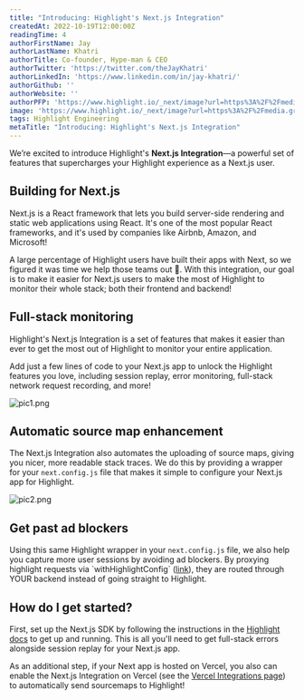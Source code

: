```yaml
---
title: "Introducing: Highlight's Next.js Integration"
createdAt: 2022-10-19T12:00:00Z
readingTime: 4
authorFirstName: Jay
authorLastName: Khatri
authorTitle: Co-founder, Hype-man & CEO 
authorTwitter: 'https://twitter.com/theJayKhatri'
authorLinkedIn: 'https://www.linkedin.com/in/jay-khatri/'
authorGithub: ''
authorWebsite: ''
authorPFP: 'https://www.highlight.io/_next/image?url=https%3A%2F%2Fmedia.graphassets.com%2F2wDcc2CoTckAIZVup0NT&w=3840&q=75'
image: 'https://www.highlight.io/_next/image?url=https%3A%2F%2Fmedia.graphassets.com%2F5QhKDf7tQxWmchZv2zDp&w=3840&q=75'
tags: Highlight Engineering
metaTitle: "Introducing: Highlight's Next.js Integration"
---
```


We’re excited to introduce Highlight's **Next.js Integration**—a powerful set of features that supercharges your Highlight experience as a Next.js user.

## Building for Next.js

Next.js is a React framework that lets you build server-side rendering and static web applications using React. It's one of the most popular React frameworks, and it's used by companies like Airbnb, Amazon, and Microsoft!

A large percentage of Highlight users have built their apps with Next, so we figured it was time we help those teams out 🙂. With this integration, our goal is to make it easier for Next.js users to make the most of Highlight to monitor their whole stack; both their frontend and backend!

## Full-stack monitoring

Highlight's Next.js Integration is a set of features that makes it easier than ever to get the most out of Highlight to monitor your entire application.

Add just a few lines of code to your Next.js app to unlock the Highlight features you love, including session replay, error monitoring, full-stack network request recording, and more!

![pic1.png](https://media.graphassets.com/tKgsru0Ty5bIvTXu89QA "pic1.png")

## Automatic source map enhancement

The Next.js Integration also automates the uploading of source maps, giving you nicer, more readable stack traces. We do this by providing a wrapper for your `next.config.js` file that makes it simple to configure your Next.js app for Highlight.

![pic2.png](https://media.graphassets.com/3BclMqmGRmj4zIDx907Q "pic2.png")

## Get past a**d blockers**

Using this same Highlight wrapper in your `next.config.js` file, we also help you capture more user sessions by avoiding ad blockers. By proxying highlight requests via \`withHighlightConfig\` ([link](https://docs.highlight.run/withhighlightconfig "https://docs.highlight.run/withhighlightconfig")), they are routed through YOUR backend instead of going straight to Highlight.

## How do I get started?

First, set up the Next.js SDK by following the instructions in the [Highlight docs](https://docs.highlight.run/nextjs-sdk "https://docs.highlight.run/nextjs-sdk") to get up and running. This is all you'll need to get full-stack errors alongside session replay for your Next.js app.

As an additional step, if your Next app is hosted on Vercel, you also can enable the Next.js Integration on Vercel (see the [Vercel Integrations page](https://vercel.com/integrations/highlight "https://vercel.com/integrations/highlight")) to automatically send sourcemaps to Highlight!
